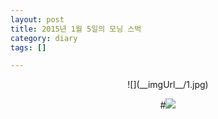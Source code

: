 ```yaml
---
layout: post
title: 2015년 1월 5일의 모닝 스벅
category: diary
tags: []

---
```

<center>
![](__imgUrl__/1.jpg)


#![](__imgUrl__/2.jpg)
</center>